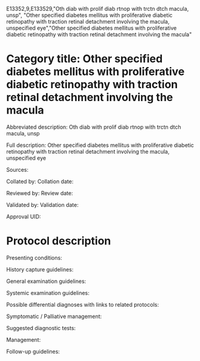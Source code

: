 E13352,9,E133529,"Oth diab with prolif diab rtnop with trctn dtch macula, unsp", "Other specified diabetes mellitus with proliferative diabetic retinopathy with traction retinal detachment involving the macula, unspecified eye","Other specified diabetes mellitus with proliferative diabetic retinopathy with traction retinal detachment involving the macula"
# Category title: Other specified diabetes mellitus with proliferative diabetic retinopathy with traction retinal detachment involving the macula

Abbreviated description: Oth diab with prolif diab rtnop with trctn dtch macula, unsp

Full description: Other specified diabetes mellitus with proliferative diabetic retinopathy with traction retinal detachment involving the macula, unspecified eye

Sources:

Collated by:
Collation date:

Reviewed by:
Review date:

Validated by:
Validation date:

Approval UID:

# Protocol description

Presenting conditions:

History capture guidelines:

General examination guidelines:

Systemic examination guidelines:

Possible differential diagnoses with links to related protocols:

Symptomatic / Palliative management:

Suggested diagnostic tests:

Management:

Follow-up guidelines:
